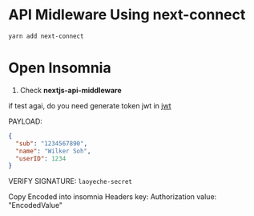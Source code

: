 # API Midleware Using next-connect

`yarn add next-connect`

# Open Insomnia
1. Check **nextjs-api-middleware**

if test agai, do you need generate token jwt in [jwt](https://jwt.io/)

PAYLOAD:
```json
{
  "sub": "1234567890",
  "name": "Wilker Soh",
  "userID": 1234
}
```

VERIFY SIGNATURE:
`laoyeche-secret`

Copy Encoded into insomnia Headers
key: Authorization
value: "EncodedValue"
